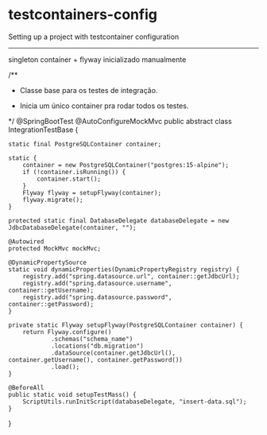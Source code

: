 # testcontainers-config
Setting up a project with testcontainer configuration


---
singleton container + flyway inicializado manualmente

/**
 * <p>Classe base para os testes de integração.</p>
 * <p>Inicia um único container pra rodar todos os testes.</p>
 */
@SpringBootTest
@AutoConfigureMockMvc
public abstract class IntegrationTestBase {

    static final PostgreSQLContainer container;

    static {
        container = new PostgreSQLContainer("postgres:15-alpine");
        if (!container.isRunning()) {
            container.start();
        }
        Flyway flyway = setupFlyway(container);
        flyway.migrate();
    }

    protected static final DatabaseDelegate databaseDelegate = new JdbcDatabaseDelegate(container, "");

    @Autowired
    protected MockMvc mockMvc;

    @DynamicPropertySource
    static void dynamicProperties(DynamicPropertyRegistry registry) {
        registry.add("spring.datasource.url", container::getJdbcUrl);
        registry.add("spring.datasource.username", container::getUsername);
        registry.add("spring.datasource.password", container::getPassword);
    }

    private static Flyway setupFlyway(PostgreSQLContainer container) {
        return Flyway.configure()
                .schemas("schema_name")
                .locations("db.migration")
                .dataSource(container.getJdbcUrl(), container.getUsername(), container.getPassword())
                .load();
    }

    @BeforeAll
    public static void setupTestMass() {
        ScriptUtils.runInitScript(databaseDelegate, "insert-data.sql");
    }

}
